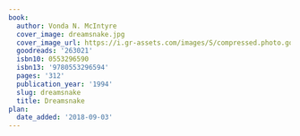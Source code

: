 ```yaml
---
book:
  author: Vonda N. McIntyre
  cover_image: dreamsnake.jpg
  cover_image_url: https://i.gr-assets.com/images/S/compressed.photo.goodreads.com/books/1440756641l/263021._SY160_.jpg
  goodreads: '263021'
  isbn10: 0553296590
  isbn13: '9780553296594'
  pages: '312'
  publication_year: '1994'
  slug: dreamsnake
  title: Dreamsnake
plan:
  date_added: '2018-09-03'
---
```

